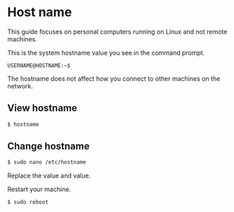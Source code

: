 # Host name

This guide focuses on personal computers running on Linux and not remote machines.

This is the system hostname value you see in the command prompt.

```
USERNAME@HOSTNAME:~$
```

The hostname does not affect how you connect to other machines on the network.


## View hostname

```sh
$ hostname
```

## Change hostname


```sh
$ sudo nano /etc/hostname
```

Replace the value and value.

Restart your machine.

```sh
$ sudo reboot
```
